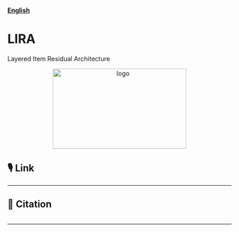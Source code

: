 **[English](README.md)**

# LIRA
Layered Item Residual Architecture

<p align="center">
  <img src="https://github.com/njnklab/FACES/blob/main/draw/LOGO 1.png" width="300" height="180" alt="logo"/>
</p>


## 🎙️ Link


---

## 📄 Citation
```

```
---
